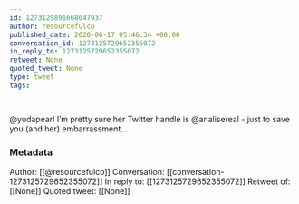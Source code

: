 ```yaml
---
id: 1273129891668647937
author: resourcefulco
published_date: 2020-06-17 05:46:34 +00:00
conversation_id: 1273125729652355072
in_reply_to: 1273125729652355072
retweet: None
quoted_tweet: None
type: tweet
tags:

---
```


@yudapearl I’m pretty sure her Twitter handle is @analisereal - just to save you (and her) embarrassment...

### Metadata

Author: [[@resourcefulco]]
Conversation: [[conversation-1273125729652355072]]
In reply to: [[1273125729652355072]]
Retweet of: [[None]]
Quoted tweet: [[None]]
